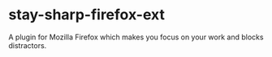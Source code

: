# stay-sharp-firefox-ext
A plugin for Mozilla Firefox which makes you focus on your work and blocks distractors. 
